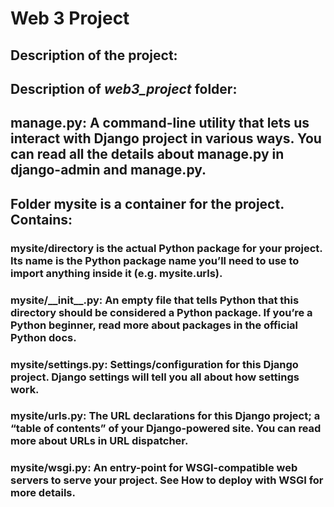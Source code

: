 <h1> Web 3 Project </h1>

## Description of the project:



<h2> Description of <i> web3_project </i> folder: </h2>


<h2> <b>manage.py</b>: A command-line utility that lets us interact with Django project in various ways. You can read all the details about manage.py in django-admin and manage.py.</h2>

<h2> Folder <b>mysite</b> is a container for the project. Contains:</h2>

<h3> <b>mysite/directory</b> is the actual Python package for your project. Its name is the Python package name you’ll need to use to import anything inside it (e.g. mysite.urls).</h3>
<h3> <b>mysite/__init__.py</b>: An empty file that tells Python that this directory should be considered a Python package. If you’re a Python beginner, read more about packages in the official Python docs.</h3>
<h3> <b>mysite/settings.py</b>: Settings/configuration for this Django project. Django settings will tell you all about how settings work.</h3>
<h3> <b>mysite/urls.py</b>: The URL declarations for this Django project; a “table of contents” of your Django-powered site. You can read more about URLs in URL dispatcher.</h3>
<h3> <b>mysite/wsgi.py</b>: An entry-point for WSGI-compatible web servers to serve your project. See How to deploy with WSGI for more details.</h3>